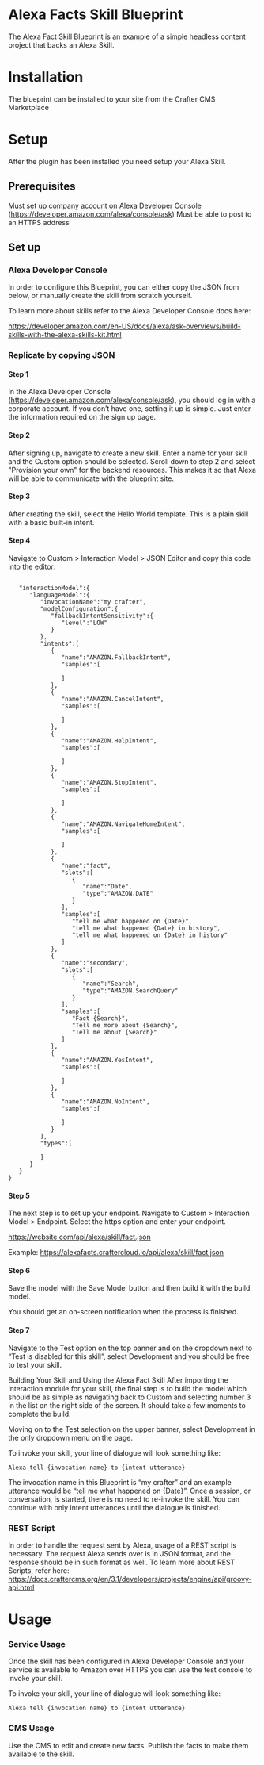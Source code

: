 # Alexa Facts Skill Blueprint

The Alexa Fact Skill Blueprint is an example of a simple headless content project that backs an Alexa Skill.

# Installation

The blueprint can be installed to your site from the Crafter CMS Marketplace

# Setup

After the plugin has been installed you need setup your Alexa Skill. 

## Prerequisites
Must set up company account on Alexa Developer Console (https://developer.amazon.com/alexa/console/ask)
Must be able to post to an HTTPS address
## Set up

### Alexa Developer Console
In order to configure this Blueprint, you can either copy the JSON from below, or manually create the skill from scratch yourself.

To learn more about skills refer to the Alexa Developer Console docs here: 

https://developer.amazon.com/en-US/docs/alexa/ask-overviews/build-skills-with-the-alexa-skills-kit.html

### Replicate by copying JSON
#### Step 1
In the Alexa Developer Console (https://developer.amazon.com/alexa/console/ask), you should log in with a corporate account. If you don’t have one, setting it up is simple. Just enter the information required on the sign up page.

#### Step 2
After signing up, navigate to create a new skill. Enter a name for your skill and the Custom option should be selected. Scroll down to step 2 and select "Provision your own" for the backend resources. This makes it so that Alexa will be able to communicate with the blueprint site.

#### Step 3
After creating the skill, select the Hello World template. This is a plain skill with a basic built-in intent. 

#### Step 4
Navigate to Custom > Interaction Model > JSON Editor and copy this code into the editor: 

```

   "interactionModel":{
      "languageModel":{
         "invocationName":"my crafter",
         "modelConfiguration":{
            "fallbackIntentSensitivity":{
               "level":"LOW"
            }
         },
         "intents":[
            {
               "name":"AMAZON.FallbackIntent",
               "samples":[
                  
               ]
            },
            {
               "name":"AMAZON.CancelIntent",
               "samples":[
                  
               ]
            },
            {
               "name":"AMAZON.HelpIntent",
               "samples":[
                  
               ]
            },
            {
               "name":"AMAZON.StopIntent",
               "samples":[
                  
               ]
            },
            {
               "name":"AMAZON.NavigateHomeIntent",
               "samples":[
                  
               ]
            },
            {
               "name":"fact",
               "slots":[
                  {
                     "name":"Date",
                     "type":"AMAZON.DATE"
                  }
               ],
               "samples":[
                  "tell me what happened on {Date}",
                  "tell me what happened {Date} in history",
                  "tell me what happened on {Date} in history"
               ]
            },
            {
               "name":"secondary",
               "slots":[
                  {
                     "name":"Search",
                     "type":"AMAZON.SearchQuery"
                  }
               ],
               "samples":[
                  "Fact {Search}",
                  "Tell me more about {Search}",
                  "Tell me about {Search}"
               ]
            },
            {
               "name":"AMAZON.YesIntent",
               "samples":[
                  
               ]
            },
            {
               "name":"AMAZON.NoIntent",
               "samples":[
                  
               ]
            }
         ],
         "types":[
            
         ]
      }
   }
}    
```



#### Step 5
The next step is to set up your endpoint. Navigate to Custom > Interaction Model > Endpoint. Select the https option and enter your endpoint. 

https://website.com/api/alexa/skill/fact.json

Example: https://alexafacts.craftercloud.io/api/alexa/skill/fact.json

#### Step 6
Save the model with the Save Model button and then build it with the build model.

You should get an on-screen notification when the process is finished.

#### Step 7
Navigate to the Test option on the top banner and on the dropdown next to “Test is disabled for this skill”, select Development and you should be free to test your skill.

Building Your Skill and Using the Alexa Fact Skill
After importing the interaction module for your skill, the final step is to build the model which should be as simple as navigating back to Custom and selecting number 3 in the list on the right side of the screen. It should take a few moments to complete the build.

Moving on to the Test selection on the upper banner, select Development in the only dropdown menu on the page. 


To invoke your skill, your line of dialogue will look something like:

```
Alexa tell {invocation name} to {intent utterance}
```

The invocation name in this Blueprint is “my crafter” and an example utterance would be “tell me what happened on {Date}”. Once a session, or conversation, is started, there is no need to re-invoke the skill. You can continue with only intent utterances until the dialogue is finished.

### REST Script
In order to handle the request sent by Alexa, usage of a REST script is necessary. The request Alexa sends over is in JSON format, and the response should be in such format as well. To learn more about REST Scripts, refer here: https://docs.craftercms.org/en/3.1/developers/projects/engine/api/groovy-api.html



# Usage

### Service Usage
Once the skill has been configured in Alexa Developer Console and your service is available to Amazon over HTTPS you can use the test console to invoke your skill.

To invoke your skill, your line of dialogue will look something like:

```
Alexa tell {invocation name} to {intent utterance}
```
### CMS Usage
Use the CMS to edit and create new facts. Publish the facts to make them available to the skill.